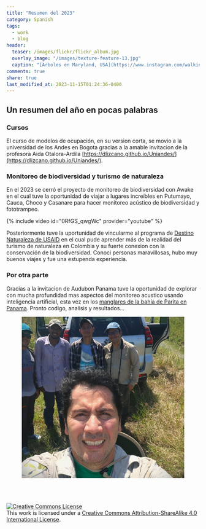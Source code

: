 ```yaml
---
title: "Resumen del 2023"
category: Spanish
tags:   
  - work
  - blog
header:
  teaser: /images/flickr/flickr_album.jpg
  overlay_image: "/images/texture-feature-13.jpg"
  caption: "[Arboles en Maryland, USA](https://www.instagram.com/walking_tapir/)"
comments: true
share: true
last_modified_at: 2023-11-15T01:24:36-0400
---
```


## Un resumen del año en pocas palabras

### Cursos

El curso de modelos de ocupación, en su version corta, se movio a la universidad de los Andes en Bogota gracias a la amable invitacion de la profesora Aida Otalora-Ardila [https://dlizcano.github.io/Uniandes/](https://dlizcano.github.io/Uniandes/). 

### Monitoreo de biodiversidad y turismo de naturaleza

En el 2023 se cerró el proyecto de monitoreo de biodiversidad con Awake en el cual tuve la oportunidad de viajar a lugares increíbles en Putumayo, Cauca, Choco y Casanare para hacer monitoreo acústico de biodiversidad y fototrampeo. 

{% include video id="0RfGS_qwgWc" provider="youtube" %}  

Posteriormente tuve la uportunidad de vincularme al programa de [Destino Naturaleza de USAID](https://sway.cloud.microsoft/kJyJEvSgf2eaLIjC?) en el cual pude aprender más de la realidad del turismo de naturaleza en Colombia y su fuerte conexion con la conservación de la biodiversidad. Conoci personas maravillosas, hubo muy buenos viajes y fue una estupenda experiencia. 


### Por otra parte  


Gracias a la invitacion de Audubon Panama tuve la oportunidad de explorar con mucha profundidad mas aspectos del monitoreo acustico usando inteligencia artificial, esta vez en los [manglares de la bahía de Parita en Panama](https://acousticpanama.netlify.app/about/).  Pronto codigo, analisis y resultados...


<figure>
  <a href="/images/ParitaPanama.jpg"><img src="/images/ParitaPanama.jpg"></a>
</figure>


<p>   <br>
<br>
</p>

<a rel="license" href="http://creativecommons.org/licenses/by-sa/4.0/"><img alt="Creative Commons License" style="border-width:0" src="http://i.creativecommons.org/l/by-sa/4.0/88x31.png" /></a><br />This work is licensed under a <a rel="license" href="http://creativecommons.org/licenses/by-sa/4.0/">Creative Commons Attribution-ShareAlike 4.0 International License</a>.








